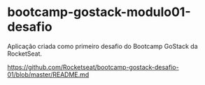 # bootcamp-gostack-modulo01-desafio
Aplicação criada como primeiro desafio do Bootcamp GoStack da RocketSeat.

https://github.com/Rocketseat/bootcamp-gostack-desafio-01/blob/master/README.md
